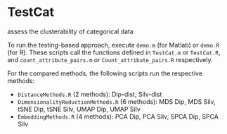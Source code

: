 # TestCat
assess the clusterability of categorical data



To run the testing-based approach, execute `demo.m` (for Matlab) or `demo.R` (for R). These scripts call the functions defined in `TestCat.m` or `TestCat.R`, and `count_attribute_pairs.m` or `Count_attribute_pairs.R` respectively.



For the compared methods, the following scripts run the respective methods:

- `DistanceMethods.R` (2 methods): Dip-dist, Silv-dist
- `DimensionalityReductionMethods.R` (6 methods): MDS Dip, MDS Silv, tSNE Dip, tSNE Silv, UMAP Dip, UMAP Silv
- `EmbeddingMethods.R` (4 methods): PCA Dip, PCA Silv, SPCA Dip, SPCA Silv
